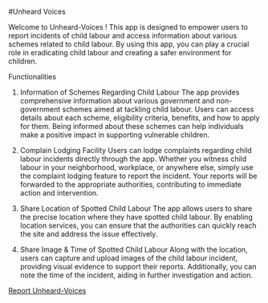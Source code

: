 #Unheard Voices

Welcome to Unheard-Voices ! This app is designed to empower users to report incidents of child labour and access information about various schemes related to child labour. By using this app, you can play a crucial role in eradicating child labour and creating a safer environment for children.

Functionalities
1. Information of Schemes Regarding Child Labour
The app provides comprehensive information about various government and non-government schemes aimed at tackling child labour. Users can access details about each scheme, eligibility criteria, benefits, and how to apply for them. Being informed about these schemes can help individuals make a positive impact in supporting vulnerable children.

2. Complain Lodging Facility
Users can lodge complaints regarding child labour incidents directly through the app. Whether you witness child labour in your neighborhood, workplace, or anywhere else, simply use the complaint lodging feature to report the incident. Your reports will be forwarded to the appropriate authorities, contributing to immediate action and intervention.

3. Share Location of Spotted Child Labour
The app allows users to share the precise location where they have spotted child labour. By enabling location services, you can ensure that the authorities can quickly reach the site and address the issue effectively.

4. Share Image & Time of Spotted Child Labour
Along with the location, users can capture and upload images of the child labour incident, providing visual evidence to support their reports. Additionally, you can note the time of the incident, aiding in further investigation and action.

[Report Unheard-Voices](https://github.com/ranakagrawal/Unheard-Voices_Backend/files/12184785/Final.Report.Unheard.voices.pdf)
